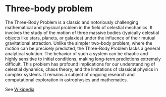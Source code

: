 # Three-body problem

The Three-Body Problem is a classic and notoriously challenging mathematical and physical problem in the field of celestial mechanics. It involves the study of the motion of three massive bodies (typically celestial objects like stars, planets, or galaxies) under the influence of their mutual gravitational attraction. Unlike the simpler two-body problem, where the motion can be precisely predicted, the Three-Body Problem lacks a general analytical solution. The behavior of such a system can be chaotic and highly sensitive to initial conditions, making long-term predictions extremely difficult. This problem has profound implications for our understanding of celestial dynamics, chaos theory, and the limitations of classical physics in complex systems. It remains a subject of ongoing research and computational exploration in astrophysics and mathematics.

See [Wikipedia](https://en.wikipedia.org/wiki/Three-body_problem)
